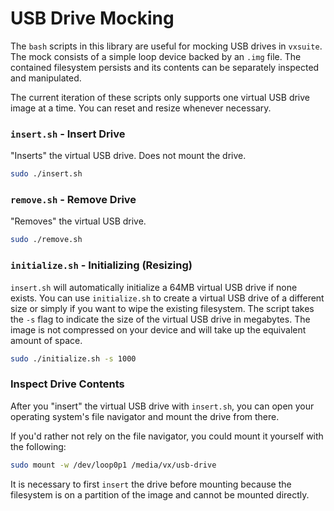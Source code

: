 # USB Drive Mocking

The `bash` scripts in this library are useful for mocking USB drives in
`vxsuite`. The mock consists of a simple loop device backed by an `.img` file.
The contained filesystem persists and its contents can be separately inspected
and manipulated.

The current iteration of these scripts only supports one virtual USB drive image
at a time. You can reset and resize whenever necessary.

### `insert.sh` - Insert Drive

"Inserts" the virtual USB drive. Does not mount the drive.

```bash
sudo ./insert.sh
```

### `remove.sh` - Remove Drive

"Removes" the virtual USB drive.

```bash
sudo ./remove.sh
```

### `initialize.sh` - Initializing (Resizing)

`insert.sh` will automatically initialize a 64MB virtual USB drive if none
exists. You can use `initialize.sh` to create a virtual USB drive of a different
size or simply if you want to wipe the existing filesystem. The script takes the
`-s` flag to indicate the size of the virtual USB drive in megabytes. The image
is not compressed on your device and will take up the equivalent amount of
space.

```bash
sudo ./initialize.sh -s 1000
```

### Inspect Drive Contents

After you "insert" the virtual USB drive with `insert.sh`, you can open your
operating system's file navigator and mount the drive from there.

If you'd rather not rely on the file navigator, you could mount it yourself with
the following:

```bash
sudo mount -w /dev/loop0p1 /media/vx/usb-drive
```

It is necessary to first `insert` the drive before mounting because the
filesystem is on a partition of the image and cannot be mounted directly.
